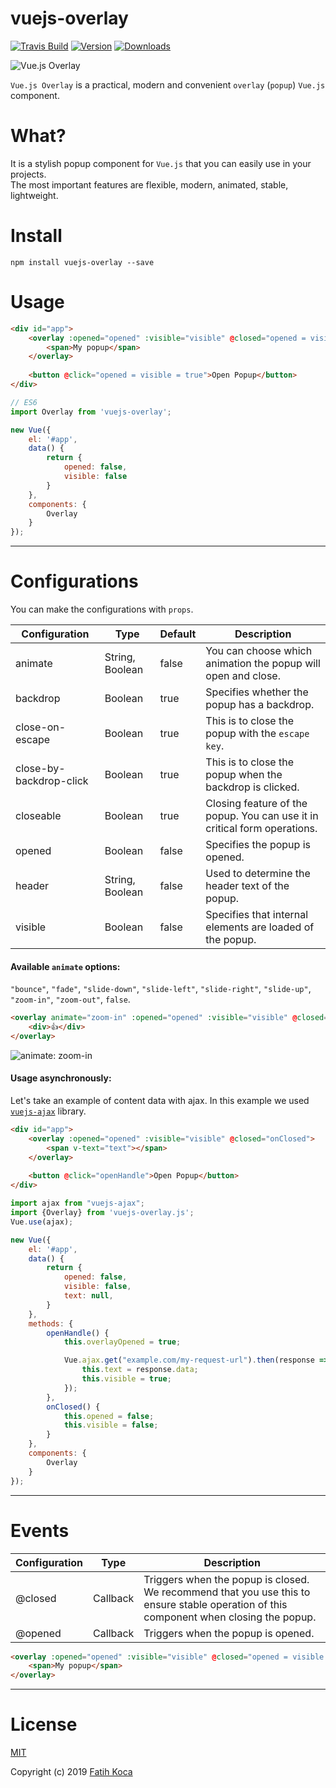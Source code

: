 # vuejs-overlay

[![Travis Build](https://img.shields.io/travis/fattihkoca/vuejs-overlay.svg)](https://travis-ci.org/fattihkoca/vuejs-overlay)
[![Version](https://img.shields.io/npm/v/vuejs-overlay.svg)](https://www.npmjs.com/package/vuejs-overlay)
[![Downloads](https://img.shields.io/npm/dm/vuejs-overlay.svg)](https://www.npmjs.com/package/vuejs-overlay)

![Vue.js Overlay](https://user-images.githubusercontent.com/1655312/70054926-8d469d80-15e9-11ea-9fdc-c8f65bf9bc85.png)

`Vue.js Overlay` is a practical, modern and convenient `overlay` (`popup`) `Vue.js` component.

# What?
It is a stylish popup component for `Vue.js` that you can easily use in your projects.  
The most important features are flexible, modern, animated, stable, lightweight.

# Install

```
npm install vuejs-overlay --save
```

# Usage

```html
<div id="app">
    <overlay :opened="opened" :visible="visible" @closed="opened = visible = false">
        <span>My popup</span>
    </overlay>
    
    <button @click="opened = visible = true">Open Popup</button>
</div>
```

```js
// ES6
import Overlay from 'vuejs-overlay';

new Vue({
    el: '#app',
    data() {
        return {
            opened: false,
            visible: false
        }
    },
    components: {
        Overlay
    }
});
```

---

# Configurations
You can make the configurations with `props`.

| Configuration                     | Type             | Default                  | Description                                                   |
| ----------------------------------| ---------------- | ------------------------ | ------------------------------------------------------------- |
| animate                           | String, Boolean  | false                    | You can choose which animation the popup will open and close. |
| backdrop                          | Boolean          | true                     | Specifies whether the popup has a backdrop.                   |
| close-on-escape                   | Boolean          | true                     | This is to close the popup with the `escape key`.             |
| close-by-backdrop-click           | Boolean          | true                     | This is to close the popup when the backdrop is clicked.      |
| closeable                         | Boolean          | true                     | Closing feature of the popup. You can use it in critical form operations. |
| opened                            | Boolean          | false                    | Specifies the popup is opened.                                |
| header                            | String, Boolean  | false                    | Used to determine the header text of the popup.               |
| visible                           | Boolean          | false                    | Specifies that internal elements are loaded of the popup.     |

#### Available `animate` options:
`"bounce"`, `"fade"`, `"slide-down"`, `"slide-left"`, `"slide-right"`, `"slide-up"`, `"zoom-in"`, `"zoom-out"`, `false`.

```html
<overlay animate="zoom-in" :opened="opened" :visible="visible" @closed="opened = visible = false">
    <div>👍</div>
</overlay>
```

![animate: zoom-in](https://user-images.githubusercontent.com/1655312/70065736-a147ca80-15fc-11ea-967d-3daed7501065.gif)

#### Usage asynchronously:
Let's take an example of content data with ajax. In this example we used [`vuejs-ajax`](https://github.com/fattihkoca/vuejs-ajax) library. 

```html
<div id="app">
    <overlay :opened="opened" :visible="visible" @closed="onClosed">
        <span v-text="text"></span>
    </overlay>
    
    <button @click="openHandle">Open Popup</button>
</div>
```

```js
import ajax from "vuejs-ajax";
import {Overlay} from 'vuejs-overlay.js';
Vue.use(ajax);

new Vue({
    el: '#app',
    data() {
        return {
            opened: false,
            visible: false,
            text: null,
        }
    },
    methods: {
        openHandle() {
            this.overlayOpened = true;

            Vue.ajax.get("example.com/my-request-url").then(response => {
                this.text = response.data;
                this.visible = true;
            });
        },
        onClosed() {
            this.opened = false;
            this.visible = false;
        }
    },
    components: {
        Overlay
    }
});
```

---

# Events
| Configuration                     | Type             | Description                                                   |
| ----------------------------------| ---------------- | ------------------------------------------------------------- |
| @closed                           | Callback         | Triggers when the popup is closed. We recommend that you use this to ensure stable operation of this component when closing the popup. |
| @opened                           | Callback         | Triggers when the popup is opened. |

```html
<overlay :opened="opened" :visible="visible" @closed="opened = visible = false" @opened="someCallback">
    <span>My popup</span>
</overlay>
```

---

# License
[MIT](LICENSE)

Copyright (c) 2019 [Fatih Koca](http://fattih.com)